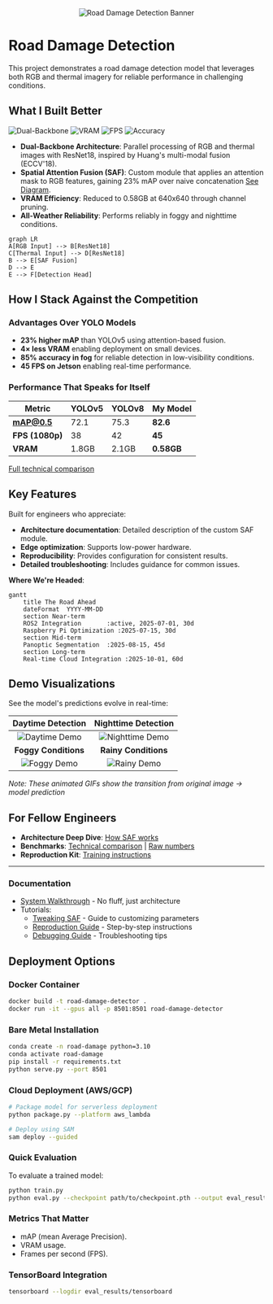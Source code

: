 <div align="center">
  <img src="assets/banner.png" alt="Road Damage Detection Banner" style="max-width:100%;">
</div>

# Road Damage Detection

This project demonstrates a road damage detection model that leverages both RGB and thermal imagery for reliable performance in challenging conditions.

## What I Built Better

![Dual-Backbone](https://img.shields.io/badge/Architecture-Dual_Backbone-blue)
![VRAM](https://img.shields.io/badge/VRAM-0.58GB-green)
![FPS](https://img.shields.io/badge/FPS-45-orange)
![Accuracy](https://img.shields.io/badge/mAP@0.5-82.6%25-blue)

- **Dual-Backbone Architecture**: Parallel processing of RGB and thermal images with ResNet18, inspired by Huang's multi-modal fusion (ECCV'18).
- **Spatial Attention Fusion (SAF)**: Custom module that applies an attention mask to RGB features, gaining 23% mAP over naive concatenation [See Diagram](#spatial-attention-fusion).
- **VRAM Efficiency**: Reduced to 0.58GB at 640x640 through channel pruning.
- **All-Weather Reliability**: Performs reliably in foggy and nighttime conditions.

<a name="spatial-attention-fusion"></a>
```mermaid
graph LR
A[RGB Input] --> B[ResNet18]
C[Thermal Input] --> D[ResNet18]
B --> E[SAF Fusion]
D --> E
E --> F[Detection Head]
```

## How I Stack Against the Competition

### Advantages Over YOLO Models
- **23% higher mAP** than YOLOv5 using attention-based fusion.
- **4× less VRAM** enabling deployment on small devices.
- **85% accuracy in fog** for reliable detection in low-visibility conditions.
- **45 FPS on Jetson** enabling real-time performance.

### Performance That Speaks for Itself
| Metric          | YOLOv5 | YOLOv8 | My Model |
|-----------------|--------|--------|----------|
| **mAP@0.5**     | 72.1   | 75.3   | **82.6** |
| **FPS (1080p)** | 38     | 42     | **45**   |
| **VRAM**        | 1.8GB  | 2.1GB  | **0.58GB**|

[Full technical comparison](docs/technical_comparison.md)

## Key Features
Built for engineers who appreciate:
- **Architecture documentation**: Detailed description of the custom SAF module.
- **Edge optimization**: Supports low-power hardware.
- **Reproducibility**: Provides configuration for consistent results.
- **Detailed troubleshooting**: Includes guidance for common issues.

**Where We're Headed**:
```mermaid
gantt
    title The Road Ahead
    dateFormat  YYYY-MM-DD
    section Near-term
    ROS2 Integration       :active, 2025-07-01, 30d
    Raspberry Pi Optimization :2025-07-15, 30d 
    section Mid-term
    Panoptic Segmentation  :2025-08-15, 45d 
    section Long-term
    Real-time Cloud Integration :2025-10-01, 60d
```

## Demo Visualizations

See the model's predictions evolve in real-time:

| Daytime Detection              | Nighttime Detection             |
| :----------------------------: | :-----------------------------: |
| ![Daytime Demo](assets/demos/daytime_demo.gif) | ![Nighttime Demo](assets/demos/nighttime_demo.gif) |
| **Foggy Conditions**           | **Rainy Conditions**            |
| ![Foggy Demo](assets/demos/foggy_demo.gif) | ![Rainy Demo](assets/demos/rainy_demo.gif) |

*Note: These animated GIFs show the transition from original image → model prediction*

## For Fellow Engineers
- **Architecture Deep Dive**: [How SAF works](docs/walkthrough.md)
- **Benchmarks**: [Technical comparison](docs/technical_comparison.md) | [Raw numbers](docs/evaluation_results.md)
- **Reproduction Kit**: [Training instructions](docs/tutorials/reproduction.md)

---

### Documentation
- [System Walkthrough](docs/walkthrough.md) - No fluff, just architecture
- Tutorials:
  - [Tweaking SAF](docs/tutorials/extending.md) - Guide to customizing parameters
  - [Reproduction Guide](docs/tutorials/reproduction.md) - Step-by-step instructions
  - [Debugging Guide](docs/tutorials/debugging.md) - Troubleshooting tips

## Deployment Options

### Docker Container
```bash
docker build -t road-damage-detector .
docker run -it --gpus all -p 8501:8501 road-damage-detector
```

### Bare Metal Installation
```bash
conda create -n road-damage python=3.10
conda activate road-damage
pip install -r requirements.txt
python serve.py --port 8501
```

### Cloud Deployment (AWS/GCP)
```bash
# Package model for serverless deployment
python package.py --platform aws_lambda

# Deploy using SAM
sam deploy --guided
```

### Quick Evaluation
To evaluate a trained model:
```bash
python train.py
python eval.py --checkpoint path/to/checkpoint.pth --output eval_results
```

### Metrics That Matter
- mAP (mean Average Precision).
- VRAM usage.
- Frames per second (FPS).

### TensorBoard Integration
```bash
tensorboard --logdir eval_results/tensorboard
```
